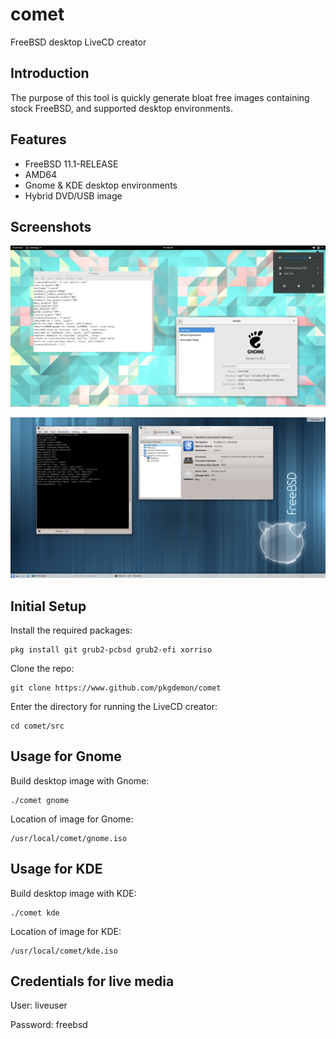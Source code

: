 # comet
FreeBSD desktop LiveCD creator

## Introduction
The purpose of this tool is quickly generate bloat free images containing stock FreeBSD, and supported desktop environments.

## Features
* FreeBSD 11.1-RELEASE
* AMD64
* Gnome & KDE desktop environments
* Hybrid DVD/USB image

## Screenshots

![Alt text](/screenshots/gnome-livecd.png?raw=true "Gnome LiveCD")

![Alt text](/screenshots/kde-livecd.png?raw=true "KDE LiveCD")

## Initial Setup
Install the required packages:
```
pkg install git grub2-pcbsd grub2-efi xorriso
```
Clone the repo:
```
git clone https://www.github.com/pkgdemon/comet
```
Enter the directory for running the LiveCD creator:
```
cd comet/src
```

## Usage for Gnome
Build desktop image with Gnome:
```
./comet gnome
```
Location of image for Gnome:
```
/usr/local/comet/gnome.iso
```

## Usage for KDE
Build desktop image with KDE:
```
./comet kde
```
Location of image for KDE:
```
/usr/local/comet/kde.iso
```

## Credentials for live media
User: liveuser

Password: freebsd
